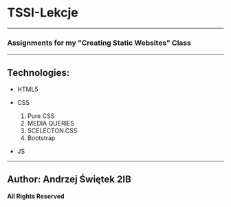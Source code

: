 # TSSI-Lekcje
___
### Assignments for my "Creating Static Websites" Class
___

## Technologies:
+ HTML5 

+ CSS
  1. Pure CSS
  2. MEDIA QUERIES
  3. SCELECTON.CSS
  4. Bootstrap
+ JS

___

## **Author: Andrzej Świętek 2IB**

**All Rights Reserved**
